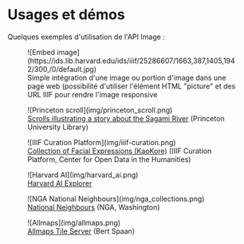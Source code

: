 # Usages et démos

Quelques exemples d'utilisation de l'API Image :

<figure markdown>
  ![Embed image](https://ids.lib.harvard.edu/ids/iiif/25286607/1663,387,1405,1942/300,/0/default.jpg)
  <figcaption>Simple intégration d'une image ou portion d'image dans une page web (possibilité d'utiliser l'élément HTML "picture" et des URL IIIF pour rendre l'image responsive</figcaption>
</figure>

<figure markdown>
  ![Princeton scroll](img/princeton_scroll.png)
  <figcaption><a href="https://catalog.princeton.edu/catalog/9981720703506421#view">Scrolls illustrating a story about the Sagami River</a> (Princeton University Library)</figcaption>
</figure>

<figure markdown>
  ![IIIF Curation Platform](img/iiif-curation.png)
  <figcaption><a href="http://codh.rois.ac.jp/face/iiif-curation-finder/?curation=https://mp.ex.nii.ac.jp/api/face/curation/json/be595b9a-7191-4eda-bb98-c04d4a2c50f3&lang=en#">Collection of Facial Expressions (KaoKore)</a> (IIIF Curation Platform, Center for Open Data in the Humanities)</a></figcaption>
</figure>

<figure markdown>
  ![Harvard AI](img/harvard_ai.png)
  <figcaption><a href="https://ai.harvardartmuseums.org/search/crane">Harvard AI Explorer</a></figcaption>
</figure>

<figure markdown>
  ![NGA National Neighbours](img/nga_collections.png)
  <figcaption><a href="https://nga-neighbors.library.cmu.edu/grid/nga_paintings">National Neighbours</a> (NGA, Washington)</a></figcaption>
</figure>

<figure markdown>
  ![Allmaps](img/allmaps.png)
  <figcaption><a href="https://observablehq.com/@bertspaan/allmaps-tile-server?url=https://tile.loc.gov/image-services/iiif/service:gmd:gmd5:g5834:g5834p:ct003571/info.json">Allmaps Tile Server</a> (Bert Spaan)</a></figcaption>
</figure>
